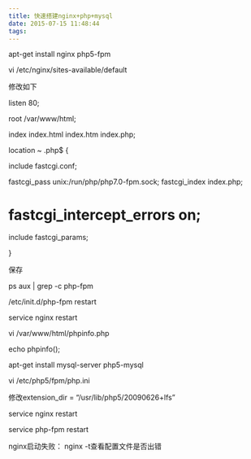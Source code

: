 ```yaml
---
title: 快速搭建nginx+php+mysql
date: 2015-07-15 11:48:44
tags:  
---
```

apt-get install nginx php5-fpm

vi /etc/nginx/sites-available/default


修改如下

listen 80;

root /var/www/html;

index index.html index.htm index.php;

location ~ \.php$ {

include fastcgi.conf;

fastcgi_pass unix:/run/php/php7.0-fpm.sock;
fastcgi_index index.php;
#        fastcgi_intercept_errors   on;
include fastcgi_params;

}
       




保存

ps aux | grep -c php-fpm

/etc/init.d/php-fpm restart

service nginx restart

vi /var/www/html/phpinfo.php

echo phpinfo();

apt-get install mysql-server php5-mysql

vi /etc/php5/fpm/php.ini

修改extension_dir = “/usr/lib/php5/20090626+lfs”

service nginx restart

service php-fpm restart

nginx启动失败： nginx -t查看配置文件是否出错
